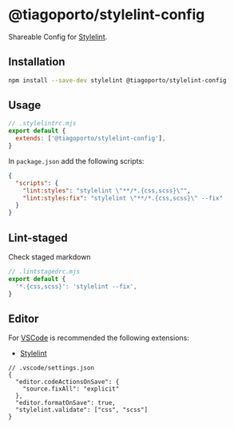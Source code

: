 # @tiagoporto/stylelint-config

Shareable Config for [Stylelint](https://stylelint.io).

## Installation

```bash
npm install --save-dev stylelint @tiagoporto/stylelint-config
```

## Usage

```mjs
// .stylelintrc.mjs
export default {
  extends: ['@tiagoporto/stylelint-config'],
}
```

In `package.json` add the following scripts:

```json
{
  "scripts": {
    "lint:styles": "stylelint \"**/*.{css,scss}\"",
    "lint:styles:fix": "stylelint \"**/*.{css,scss}\" --fix"
  }
}
```

## Lint-staged

Check staged markdown

```mjs
// .lintstagedrc.mjs
export default {
  '*.{css,scss}': 'stylelint --fix',
}
```

## Editor

For [VSCode](https://code.visualstudio.com) is recommended the following extensions:

- [Stylelint](https://marketplace.visualstudio.com/items?itemName=stylelint.vscode-stylelint)

```jsonc
// .vscode/settings.json
{
  "editor.codeActionsOnSave": {
    "source.fixAll": "explicit"
  },
  "editor.formatOnSave": true,
  "stylelint.validate": ["css", "scss"]
}
```
